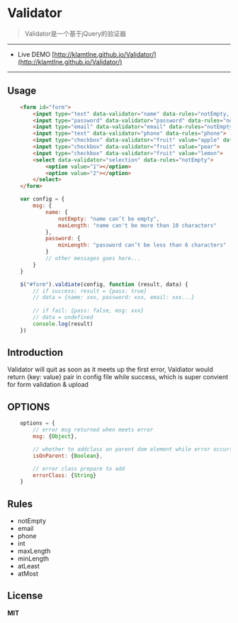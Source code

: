 # Validator

> Validator是一个基于jQuery的验证器

-------------------

- Live DEMO [http://klamtlne.github.io/Validator/](http://klamtlne.github.io/Validator/)

-------------------

## Usage
```html
	<form id="form">
		<input type="text" data-validator="name" data-rules="notEmpty, maxLength=10">
		<input type="password" data-validator="password" data-rules="notEmpty, minLength=6">
		<input type="email" data-validator="email" data-rules="notEmpty, email">
		<input type="text" data-validator="phone" data-rules="phone">
		<input type="checkbox" data-validator="fruit" value="apple" data-rules="atLeast=1, atMost=2">
		<input type="checkbox" data-validator="fruit" value="pear">
		<input type="checkbox" data-validator="fruit" value="lemon">
		<select data-validator="selection" data-rules="notEmpty">
			<option value="1"></option>
			<option value="2"></option>
		</select>
	</form>
```

```javascript
	var config = {
		msg: {
			name: {
				notEmpty: "name can’t be empty",
				maxLength: "name can't be more than 10 characters"
			},
			password: {
				minLength: "password can’t be less than 6 characters"
			}
			// other messages goes here...
		}
	}

	$("#form").valdiate(config, function (result, data) {
		// if success: result = {pass: true}
		// data = {name: xxx, password: xxx, email: xxx...}
		
		// if fail: {pass: false, msg: xxx}
		// data = undefined
		console.log(result)
	})
```

## Introduction

Validator will quit as soon as it meets up the first error, Valdiator would return {key: value} pair in config file while success, which is super convient for form validation & upload

## OPTIONS

```javascript
	options = {
		// error msg returned when meets error
		msg: {Object},

		// whether to addclass on parent dom element while error occurs
		isOnParent: {Boolean},

		// error class prepare to add
		errorClass: {String}
	}
```


## Rules
- notEmpty
- email
- phone
- int
- maxLength
- minLength
- atLeast
- atMost

## License
**MIT**

